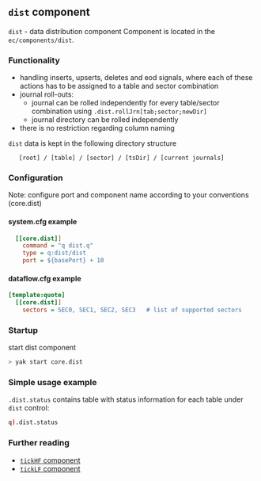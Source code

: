 ## **`dist` component**
`dist` - data distribution component
Component is located in the `ec/components/dist`.

### Functionality
- handling inserts, upserts, deletes and eod signals, where each of these actions has to be assigned to a table and sector combination 
- journal roll-outs:
  - journal can be rolled independently for every table/sector combination using `.dist.rollJrn[tab;sector;newDir]`
  - journal directory can be rolled independently
- there is no restriction regarding column naming

`dist` data is kept in the following directory structure
```
   [root] / [table] / [sector] / [tsDir] / [current journals]
```

### Configuration
Note: configure port and component name according to your conventions (core.dist)

#### system.cfg example
```cfg
  [[core.dist]]
    command = "q dist.q"
    type = q:dist/dist
    port = ${basePort} + 10
```

#### dataflow.cfg example
```cfg
[template:quote]
  [[core.dist]]
    sectors = SEC0, SEC1, SEC2, SEC3   # list of supported sectors
```

### Startup
start dist component
```bash
> yak start core.dist
```

### Simple usage example

`.dist.status` contains table with status information for each table under `dist` control:

```q
q).dist.status
```

### Further reading

- [`tickHF` component](../tickHF)
- [`tickLF` component](../tickLF)
